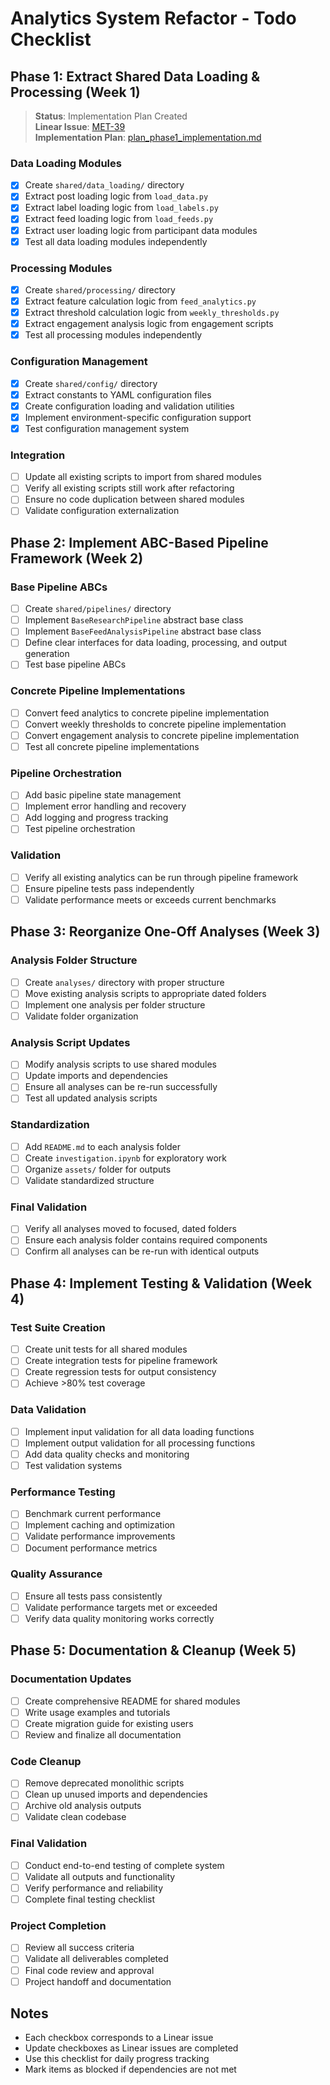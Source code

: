 # Analytics System Refactor - Todo Checklist

## Phase 1: Extract Shared Data Loading & Processing (Week 1)

> **Status**: Implementation Plan Created  
> **Linear Issue**: [MET-39](https://linear.app/metresearch/issue/MET-39/phase-1-extract-shared-data-loading-and-processing)  
> **Implementation Plan**: [plan_phase1_implementation.md](plan_phase1_implementation.md)

### Data Loading Modules
- [x] Create `shared/data_loading/` directory
- [x] Extract post loading logic from `load_data.py`
- [x] Extract label loading logic from `load_labels.py`
- [x] Extract feed loading logic from `load_feeds.py`
- [x] Extract user loading logic from participant data modules
- [x] Test all data loading modules independently

### Processing Modules
- [x] Create `shared/processing/` directory
- [x] Extract feature calculation logic from `feed_analytics.py`
- [x] Extract threshold calculation logic from `weekly_thresholds.py`
- [x] Extract engagement analysis logic from engagement scripts
- [x] Test all processing modules independently

### Configuration Management
- [x] Create `shared/config/` directory
- [x] Extract constants to YAML configuration files
- [x] Create configuration loading and validation utilities
- [x] Implement environment-specific configuration support
- [x] Test configuration management system

### Integration
- [ ] Update all existing scripts to import from shared modules
- [ ] Verify all existing scripts still work after refactoring
- [ ] Ensure no code duplication between shared modules
- [ ] Validate configuration externalization

## Phase 2: Implement ABC-Based Pipeline Framework (Week 2)

### Base Pipeline ABCs
- [ ] Create `shared/pipelines/` directory
- [ ] Implement `BaseResearchPipeline` abstract base class
- [ ] Implement `BaseFeedAnalysisPipeline` abstract base class
- [ ] Define clear interfaces for data loading, processing, and output generation
- [ ] Test base pipeline ABCs

### Concrete Pipeline Implementations
- [ ] Convert feed analytics to concrete pipeline implementation
- [ ] Convert weekly thresholds to concrete pipeline implementation
- [ ] Convert engagement analysis to concrete pipeline implementation
- [ ] Test all concrete pipeline implementations

### Pipeline Orchestration
- [ ] Add basic pipeline state management
- [ ] Implement error handling and recovery
- [ ] Add logging and progress tracking
- [ ] Test pipeline orchestration

### Validation
- [ ] Verify all existing analytics can be run through pipeline framework
- [ ] Ensure pipeline tests pass independently
- [ ] Validate performance meets or exceeds current benchmarks

## Phase 3: Reorganize One-Off Analyses (Week 3)

### Analysis Folder Structure
- [ ] Create `analyses/` directory with proper structure
- [ ] Move existing analysis scripts to appropriate dated folders
- [ ] Implement one analysis per folder structure
- [ ] Validate folder organization

### Analysis Script Updates
- [ ] Modify analysis scripts to use shared modules
- [ ] Update imports and dependencies
- [ ] Ensure all analyses can be re-run successfully
- [ ] Test all updated analysis scripts

### Standardization
- [ ] Add `README.md` to each analysis folder
- [ ] Create `investigation.ipynb` for exploratory work
- [ ] Organize `assets/` folder for outputs
- [ ] Validate standardized structure

### Final Validation
- [ ] Verify all analyses moved to focused, dated folders
- [ ] Ensure each analysis folder contains required components
- [ ] Confirm all analyses can be re-run with identical outputs

## Phase 4: Implement Testing & Validation (Week 4)

### Test Suite Creation
- [ ] Create unit tests for all shared modules
- [ ] Create integration tests for pipeline framework
- [ ] Create regression tests for output consistency
- [ ] Achieve >80% test coverage

### Data Validation
- [ ] Implement input validation for all data loading functions
- [ ] Implement output validation for all processing functions
- [ ] Add data quality checks and monitoring
- [ ] Test validation systems

### Performance Testing
- [ ] Benchmark current performance
- [ ] Implement caching and optimization
- [ ] Validate performance improvements
- [ ] Document performance metrics

### Quality Assurance
- [ ] Ensure all tests pass consistently
- [ ] Validate performance targets met or exceeded
- [ ] Verify data quality monitoring works correctly

## Phase 5: Documentation & Cleanup (Week 5)

### Documentation Updates
- [ ] Create comprehensive README for shared modules
- [ ] Write usage examples and tutorials
- [ ] Create migration guide for existing users
- [ ] Review and finalize all documentation

### Code Cleanup
- [ ] Remove deprecated monolithic scripts
- [ ] Clean up unused imports and dependencies
- [ ] Archive old analysis outputs
- [ ] Validate clean codebase

### Final Validation
- [ ] Conduct end-to-end testing of complete system
- [ ] Validate all outputs and functionality
- [ ] Verify performance and reliability
- [ ] Complete final testing checklist

### Project Completion
- [ ] Review all success criteria
- [ ] Validate all deliverables completed
- [ ] Final code review and approval
- [ ] Project handoff and documentation

## Notes
- Each checkbox corresponds to a Linear issue
- Update checkboxes as Linear issues are completed
- Use this checklist for daily progress tracking
- Mark items as blocked if dependencies are not met
